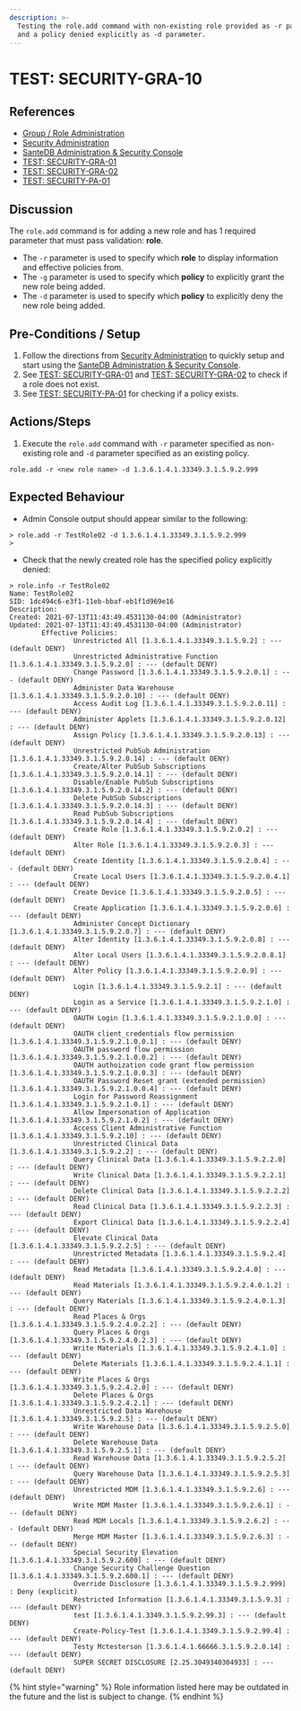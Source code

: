```yaml
---
description: >-
  Testing the role.add command with non-existing role provided as -r parameter
  and a policy denied explicitly as -d parameter.
---
```


# TEST: SECURITY-GRA-10

## References

* [Group / Role Administration](../../../../../../operations/system-administration/host-administration/santedb-icdr-admin-console/group-role-management.md)
* [Security Administration](../../../../../../operations/system-administration/security-administration/#demo-environment)&#x20;
* [SanteDB Administration & Security Console](../../../../../../operations/system-administration/host-administration/santedb-icdr-admin-console/)
* [TEST: SECURITY-GRA-01](test-security-gra-01.md)
* [TEST: SECURITY-GRA-02](test-security-gra-02.md)
* [TEST: SECURITY-PA-01](../policy-administration-tests/test-security-pa-01.md)&#x20;

## Discussion

The `role.add` command is for adding a new role and has 1 required parameter that must pass validation: **role**.&#x20;

* The `-r` parameter is used to specify which **role** to display information and effective policies from.
* The `-g` parameter is used to specify which **policy** to explicitly grant the new role being added.
* The `-d` parameter is used to specify which **policy** to explicitly deny the new role being added.

## Pre-Conditions / Setup

1. Follow the directions from [Security Administration](../../../../../../operations/system-administration/security-administration/#demo-environment) to quickly setup and start using the [SanteDB Administration & Security Console](../../../../../../operations/system-administration/host-administration/santedb-icdr-admin-console/).
2. See [TEST: SECURITY-GRA-01](test-security-gra-01.md) and [TEST: SECURITY-GRA-02](test-security-gra-02.md) to check if a role does not exist.
3. See [TEST: SECURITY-PA-01](../policy-administration-tests/test-security-pa-01.md) for checking if a policy exists.

## Actions/Steps

1. Execute the `role.add` command with `-r` parameter specified as non-existing role and `-d` parameter specified as an existing policy.

```
role.add -r <new role name> -d 1.3.6.1.4.1.33349.3.1.5.9.2.999
```

## Expected Behaviour

* Admin Console output should appear similar to the following:

```
> role.add -r TestRole02 -d 1.3.6.1.4.1.33349.3.1.5.9.2.999
>
```

* Check that the newly created role has the specified policy explicitly denied:

```
> role.info -r TestRole02
Name: TestRole02
SID: 1dc494c6-e3f1-11eb-bbaf-eb1f1d969e16
Description:
Created: 2021-07-13T11:43:49.4531130-04:00 (Administrator)
Updated: 2021-07-13T11:43:49.4531130-04:00 (Administrator)
        Effective Policies:
                Unrestricted All [1.3.6.1.4.1.33349.3.1.5.9.2] : --- (default DENY)
                Unrestricted Administrative Function [1.3.6.1.4.1.33349.3.1.5.9.2.0] : --- (default DENY)
                Change Password [1.3.6.1.4.1.33349.3.1.5.9.2.0.1] : --- (default DENY)
                Administer Data Warehouse [1.3.6.1.4.1.33349.3.1.5.9.2.0.10] : --- (default DENY)
                Access Audit Log [1.3.6.1.4.1.33349.3.1.5.9.2.0.11] : --- (default DENY)
                Administer Applets [1.3.6.1.4.1.33349.3.1.5.9.2.0.12] : --- (default DENY)
                Assign Policy [1.3.6.1.4.1.33349.3.1.5.9.2.0.13] : --- (default DENY)
                Unrestricted PubSub Administration [1.3.6.1.4.1.33349.3.1.5.9.2.0.14] : --- (default DENY)
                Create/Alter PubSub Subscriptions [1.3.6.1.4.1.33349.3.1.5.9.2.0.14.1] : --- (default DENY)
                Disable/Enable PubSub Subscriptions [1.3.6.1.4.1.33349.3.1.5.9.2.0.14.2] : --- (default DENY)
                Delete PubSub Subscriptions [1.3.6.1.4.1.33349.3.1.5.9.2.0.14.3] : --- (default DENY)
                Read PubSub Subscriptions [1.3.6.1.4.1.33349.3.1.5.9.2.0.14.4] : --- (default DENY)
                Create Role [1.3.6.1.4.1.33349.3.1.5.9.2.0.2] : --- (default DENY)
                Alter Role [1.3.6.1.4.1.33349.3.1.5.9.2.0.3] : --- (default DENY)
                Create Identity [1.3.6.1.4.1.33349.3.1.5.9.2.0.4] : --- (default DENY)
                Create Local Users [1.3.6.1.4.1.33349.3.1.5.9.2.0.4.1] : --- (default DENY)
                Create Device [1.3.6.1.4.1.33349.3.1.5.9.2.0.5] : --- (default DENY)
                Create Application [1.3.6.1.4.1.33349.3.1.5.9.2.0.6] : --- (default DENY)
                Administer Concept Dictionary [1.3.6.1.4.1.33349.3.1.5.9.2.0.7] : --- (default DENY)
                Alter Identity [1.3.6.1.4.1.33349.3.1.5.9.2.0.8] : --- (default DENY)
                Alter Local Users [1.3.6.1.4.1.33349.3.1.5.9.2.0.8.1] : --- (default DENY)
                Alter Policy [1.3.6.1.4.1.33349.3.1.5.9.2.0.9] : --- (default DENY)
                Login [1.3.6.1.4.1.33349.3.1.5.9.2.1] : --- (default DENY)
                Login as a Service [1.3.6.1.4.1.33349.3.1.5.9.2.1.0] : --- (default DENY)
                OAUTH Login [1.3.6.1.4.1.33349.3.1.5.9.2.1.0.0] : --- (default DENY)
                OAUTH client_credentials flow permission [1.3.6.1.4.1.33349.3.1.5.9.2.1.0.0.1] : --- (default DENY)
                OAUTH password flow permission [1.3.6.1.4.1.33349.3.1.5.9.2.1.0.0.2] : --- (default DENY)
                OAUTH authoization code grant flow permission [1.3.6.1.4.1.33349.3.1.5.9.2.1.0.0.3] : --- (default DENY)
                OAUTH Password Reset grant (extended permission) [1.3.6.1.4.1.33349.3.1.5.9.2.1.0.0.4] : --- (default DENY)
                Login for Password Reassignment [1.3.6.1.4.1.33349.3.1.5.9.2.1.0.1] : --- (default DENY)
                Allow Impersonation of Application [1.3.6.1.4.1.33349.3.1.5.9.2.1.0.2] : --- (default DENY)
                Access Client Administrative Function [1.3.6.1.4.1.33349.3.1.5.9.2.10] : --- (default DENY)
                Unrestricted Clinical Data [1.3.6.1.4.1.33349.3.1.5.9.2.2] : --- (default DENY)
                Query Clinical Data [1.3.6.1.4.1.33349.3.1.5.9.2.2.0] : --- (default DENY)
                Write Clinical Data [1.3.6.1.4.1.33349.3.1.5.9.2.2.1] : --- (default DENY)
                Delete Clinical Data [1.3.6.1.4.1.33349.3.1.5.9.2.2.2] : --- (default DENY)
                Read Clinical Data [1.3.6.1.4.1.33349.3.1.5.9.2.2.3] : --- (default DENY)
                Export Clinical Data [1.3.6.1.4.1.33349.3.1.5.9.2.2.4] : --- (default DENY)
                Elevate Clinical Data [1.3.6.1.4.1.33349.3.1.5.9.2.2.5] : --- (default DENY)
                Unrestricted Metadata [1.3.6.1.4.1.33349.3.1.5.9.2.4] : --- (default DENY)
                Read Metadata [1.3.6.1.4.1.33349.3.1.5.9.2.4.0] : --- (default DENY)
                Read Materials [1.3.6.1.4.1.33349.3.1.5.9.2.4.0.1.2] : --- (default DENY)
                Query Materials [1.3.6.1.4.1.33349.3.1.5.9.2.4.0.1.3] : --- (default DENY)
                Read Places & Orgs [1.3.6.1.4.1.33349.3.1.5.9.2.4.0.2.2] : --- (default DENY)
                Query Places & Orgs [1.3.6.1.4.1.33349.3.1.5.9.2.4.0.2.3] : --- (default DENY)
                Write Materials [1.3.6.1.4.1.33349.3.1.5.9.2.4.1.0] : --- (default DENY)
                Delete Materials [1.3.6.1.4.1.33349.3.1.5.9.2.4.1.1] : --- (default DENY)
                Write Places & Orgs [1.3.6.1.4.1.33349.3.1.5.9.2.4.2.0] : --- (default DENY)
                Delete Places & Orgs [1.3.6.1.4.1.33349.3.1.5.9.2.4.2.1] : --- (default DENY)
                Unrestricted Data Warehouse [1.3.6.1.4.1.33349.3.1.5.9.2.5] : --- (default DENY)
                Write Warehouse Data [1.3.6.1.4.1.33349.3.1.5.9.2.5.0] : --- (default DENY)
                Delete Warehouse Data [1.3.6.1.4.1.33349.3.1.5.9.2.5.1] : --- (default DENY)
                Read Warehouse Data [1.3.6.1.4.1.33349.3.1.5.9.2.5.2] : --- (default DENY)
                Query Warehouse Data [1.3.6.1.4.1.33349.3.1.5.9.2.5.3] : --- (default DENY)
                Unrestricted MDM [1.3.6.1.4.1.33349.3.1.5.9.2.6] : --- (default DENY)
                Write MDM Master [1.3.6.1.4.1.33349.3.1.5.9.2.6.1] : --- (default DENY)
                Read MDM Locals [1.3.6.1.4.1.33349.3.1.5.9.2.6.2] : --- (default DENY)
                Merge MDM Master [1.3.6.1.4.1.33349.3.1.5.9.2.6.3] : --- (default DENY)
                Special Security Elevation [1.3.6.1.4.1.33349.3.1.5.9.2.600] : --- (default DENY)
                Change Security Challenge Question [1.3.6.1.4.1.33349.3.1.5.9.2.600.1] : --- (default DENY)
                Override Disclosure [1.3.6.1.4.1.33349.3.1.5.9.2.999] : Deny (explicit)
                Restricted Information [1.3.6.1.4.1.33349.3.1.5.9.3] : --- (default DENY)
                test [1.3.6.1.4.1.3349.3.1.5.9.2.99.3] : --- (default DENY)
                Create-Policy-Test [1.3.6.1.4.1.3349.3.1.5.9.2.99.4] : --- (default DENY)
                Testy Mctesterson [1.3.6.1.4.1.66666.3.1.5.9.2.0.14] : --- (default DENY)
                SUPER SECRET DISCLOSURE [2.25.3049340304933] : --- (default DENY)
```

{% hint style="warning" %}
Role information listed here may be outdated in the future and the list is subject to change.
{% endhint %}

